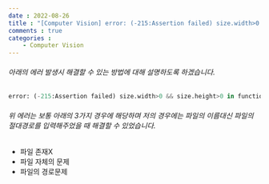```yaml
---
date : 2022-08-26
title : "[Computer Vision] error: (-215:Assertion failed) size.width>0 && size.height>0 in function 'imshow' 해결방법"
comments : true
categories : 
    - Computer Vision
---
```


###### 아래의 에러 발생시 해결할 수 있는 방법에 대해 설명하도록 하겠습니다.

```python
error: (-215:Assertion failed) size.width>0 && size.height>0 in function 'imshow'
```

###### 위 에러는 보통 아래의 3가지 경우에 해당하며 저의 경우에는 파일의 이름대신 파일의 절대경로를 입력해주었을 때 해결할 수 있었습니다.

* 파일 존재X
* 파일 자체의 문제
* 파일의 경로문제

